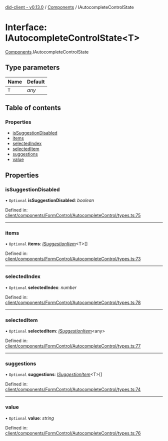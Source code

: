 [did-client - v0.13.0](../README.md) / [Components](../modules/components.md) / IAutocompleteControlState

# Interface: IAutocompleteControlState<T\>

[Components](../modules/components.md).IAutocompleteControlState

## Type parameters

Name | Default |
:------ | :------ |
`T` | *any* |

## Table of contents

### Properties

- [isSuggestionDisabled](components.iautocompletecontrolstate.md#issuggestiondisabled)
- [items](components.iautocompletecontrolstate.md#items)
- [selectedIndex](components.iautocompletecontrolstate.md#selectedindex)
- [selectedItem](components.iautocompletecontrolstate.md#selecteditem)
- [suggestions](components.iautocompletecontrolstate.md#suggestions)
- [value](components.iautocompletecontrolstate.md#value)

## Properties

### isSuggestionDisabled

• `Optional` **isSuggestionDisabled**: *boolean*

Defined in: [client/components/FormControl/AutocompleteControl/types.ts:75](https://github.com/Puzzlepart/did/blob/dev/client/components/FormControl/AutocompleteControl/types.ts#L75)

___

### items

• `Optional` **items**: [*ISuggestionItem*](components.isuggestionitem.md)<T\>[]

Defined in: [client/components/FormControl/AutocompleteControl/types.ts:73](https://github.com/Puzzlepart/did/blob/dev/client/components/FormControl/AutocompleteControl/types.ts#L73)

___

### selectedIndex

• `Optional` **selectedIndex**: *number*

Defined in: [client/components/FormControl/AutocompleteControl/types.ts:78](https://github.com/Puzzlepart/did/blob/dev/client/components/FormControl/AutocompleteControl/types.ts#L78)

___

### selectedItem

• `Optional` **selectedItem**: [*ISuggestionItem*](components.isuggestionitem.md)<any\>

Defined in: [client/components/FormControl/AutocompleteControl/types.ts:77](https://github.com/Puzzlepart/did/blob/dev/client/components/FormControl/AutocompleteControl/types.ts#L77)

___

### suggestions

• `Optional` **suggestions**: [*ISuggestionItem*](components.isuggestionitem.md)<T\>[]

Defined in: [client/components/FormControl/AutocompleteControl/types.ts:74](https://github.com/Puzzlepart/did/blob/dev/client/components/FormControl/AutocompleteControl/types.ts#L74)

___

### value

• `Optional` **value**: *string*

Defined in: [client/components/FormControl/AutocompleteControl/types.ts:76](https://github.com/Puzzlepart/did/blob/dev/client/components/FormControl/AutocompleteControl/types.ts#L76)
